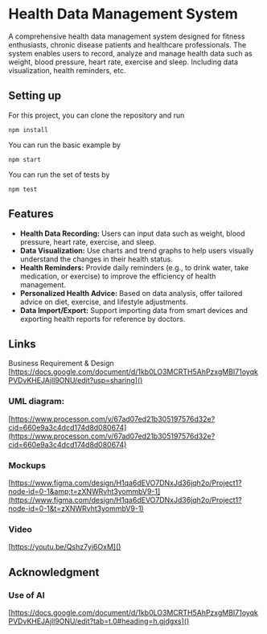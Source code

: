 # Health Data Management System

A comprehensive health data management system designed for fitness enthusiasts, chronic disease patients and healthcare professionals. The system enables users to record, analyze and manage health data such as weight, blood pressure, heart rate, exercise and sleep. Including data visualization, health reminders, etc.

## Setting up

For this project, you can clone the repository and run

`npm install`

You can run the basic example by

`npm start`

You can run the set of tests by

`npm test`

## Features

* **Health Data Recording:** Users can input data such as weight, blood pressure, heart rate, exercise, and sleep.
* **Data Visualization:** Use charts and trend graphs to help users visually understand the changes in their health status.
* **Health Reminders:** Provide daily reminders (e.g., to drink water, take medication, or exercise) to improve the efficiency of health management.
* **Personalized Health Advice:** Based on data analysis, offer tailored advice on diet, exercise, and lifestyle adjustments.
* **Data Import/Export:** Support importing data from smart devices and exporting health reports for reference by doctors.

## Links

Business Requirement & Design
[https://docs.google.com/document/d/1kb0LO3MCRTH5AhPzxgMBI71oyqkPVDvKHEJAjll9ONU/edit?usp=sharing]()

### UML diagram:

[https://www.processon.com/v/67ad07ed21b305197576d32e?cid=660e9a3c4dcd174d8d080674](https://www.processon.com/v/67ad07ed21b305197576d32e?cid=660e9a3c4dcd174d8d080674)

### Mockups

[https://www.figma.com/design/H1qa6dEVO7DNxJd36jqh2o/Project1?node-id=0-1&amp;t=zXNWRvht3yommbV9-1](https://www.figma.com/design/H1qa6dEVO7DNxJd36jqh2o/Project1?node-id=0-1&t=zXNWRvht3yommbV9-1)

### Video

[https://youtu.be/Qshz7yi6OxM]()

## Acknowledgment

### Use of AI

[https://docs.google.com/document/d/1kb0LO3MCRTH5AhPzxgMBI71oyqkPVDvKHEJAjll9ONU/edit?tab=t.0#heading=h.gjdgxs]()
